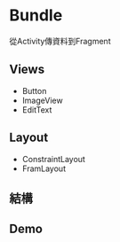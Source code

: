 # Bundle
從Activity傳資料到Fragment

## Views
* Button
* ImageView
* EditText

## Layout
* ConstraintLayout
* FramLayout

## 結構


## Demo


